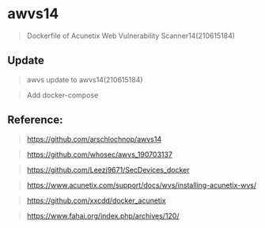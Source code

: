 # awvs14
> Dockerfile of Acunetix Web Vulnerability Scanner14(210615184)

## Update
> awvs update to awvs14(210615184)

> Add docker-compose

## Reference:
> https://github.com/arschlochnop/awvs14

> https://github.com/whosec/awvs_190703137

> https://github.com/Leezj9671/SecDevices_docker

> https://www.acunetix.com/support/docs/wvs/installing-acunetix-wvs/

> https://github.com/xxcdd/docker_acunetix

> https://www.fahai.org/index.php/archives/120/
